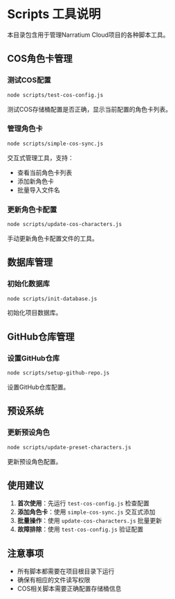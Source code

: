 # Scripts 工具说明

本目录包含用于管理Narratium Cloud项目的各种脚本工具。

## COS角色卡管理

### 测试COS配置
```bash
node scripts/test-cos-config.js
```
测试COS存储桶配置是否正确，显示当前配置的角色卡列表。

### 管理角色卡
```bash
node scripts/simple-cos-sync.js
```
交互式管理工具，支持：
- 查看当前角色卡列表
- 添加新角色卡
- 批量导入文件名

### 更新角色卡配置
```bash
node scripts/update-cos-characters.js
```
手动更新角色卡配置文件的工具。

## 数据库管理

### 初始化数据库
```bash
node scripts/init-database.js
```
初始化项目数据库。

## GitHub仓库管理

### 设置GitHub仓库
```bash
node scripts/setup-github-repo.js
```
设置GitHub仓库配置。

## 预设系统

### 更新预设角色
```bash
node scripts/update-preset-characters.js
```
更新预设角色配置。

## 使用建议

1. **首次使用**：先运行 `test-cos-config.js` 检查配置
2. **添加角色卡**：使用 `simple-cos-sync.js` 交互式添加
3. **批量操作**：使用 `update-cos-characters.js` 批量更新
4. **故障排除**：使用 `test-cos-config.js` 验证配置

## 注意事项

- 所有脚本都需要在项目根目录下运行
- 确保有相应的文件读写权限
- COS相关脚本需要正确配置存储桶信息 
